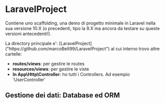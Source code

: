 # LaravelProject
Contiene uno scaffolding, una demo di progetto minimale in Laravel nella sua versione 10.X (o precedenti, tipo la 9.X ma ancora da testare su queste versioni antecedenti!).
<p></p>
La directory principale e': [LaravelProject]("https://github.com/marcoBelt99/LaravelProject") al cui interno trovo altre cartelle:
<ul>
    <li><b>routes/views</b>: per gestire le routes</li>
    <li><b>resources/views</b>: per gestire le viste</li>
    <li><b>In App\Http\Controller</b>: ho tutti i Controllers. Ad esempio 'UserController'</li>
</ul>

## Gestione dei dati: Database ed ORM

